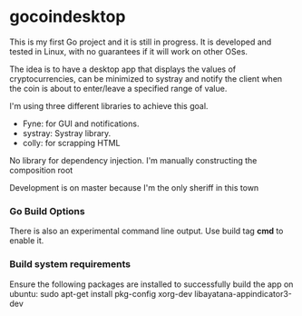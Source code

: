 # gocoindesktop

This is my first Go project and it is still in progress. It is developed and tested in Linux, with no guarantees if it will work on other OSes.

The idea is to have a desktop app that displays the values of cryptocurrencies, can be minimized to systray and notify the client when the coin is about to enter/leave a specified range of value.

I'm using three different libraries to achieve this goal.
- Fyne: for GUI and notifications.
- systray: Systray library. 
- colly: for scrapping HTML

No library for dependency injection. I'm manually constructing the composition root

Development is on master because I'm the only sheriff in this town

### Go Build Options

There is also an experimental command line output. Use build tag **cmd** to enable it.

### Build system requirements

Ensure the following packages are installed to successfully build the app on ubuntu:
    sudo apt-get install pkg-config xorg-dev libayatana-appindicator3-dev
